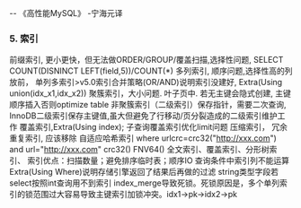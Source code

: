 -- 《高性能MySQL》 -宁海元译

### 5. 索引
前缀索引, 更小更快，但无法做ORDER/GROUP/覆盖扫描,选择性问题, SELECT COUNT(DISNINCT LEFT(field,5))/COUNT(\*)
多列索引, 顺序问题,选择性高的列放前， 单列多索引>v5.0索引合并策略(OR/AND)说明索引没建好, Extra(Using union(idx_x1,idx_x2))
聚簇索引，大小问题. 叶子页中. 若无主键会隐式创建, 主键顺序插入否则optimize table
非聚簇索引（二级索引）保存指针，需要二次查询, InnoDB二级索引保存主键值,虽大但避免了行移动/页分裂造成的二级索引维护工作
覆盖索引,Extra(Using index); 子查询覆盖索引优化limit问题
压缩索引，
冗余重复索引, 应该移除
自适应哈希索引
where urlcrc=crc32("http://xxx.com") and url="http://xxx.com"
crc32() FNV64()
全文索引、覆盖索引、分形树索引、
索引优点：扫描数量；避免排序临时表；顺序IO
查询条件中索引列不能运算
Extra(Using Where)说明存储引擎返回了结果后再做的过滤
string类型字段若select按照int查询用不到索引
index_merge导致死锁。死锁原因是，多个单列索引的锁范围过大容易导致主键索引加锁冲突。idx1->pk->idx2->pk
